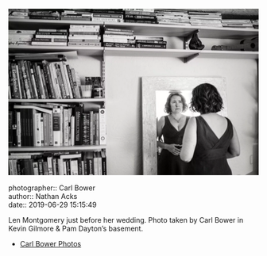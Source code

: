 ![Len Montgomery just before her wedding](assets/2019-06-29-set-1-the-ceremony-06.webp)

photographer:: Carl Bower  
author:: Nathan Acks  
date:: 2019-06-29 15:15:49

Len Montgomery just before her wedding. Photo taken by Carl Bower in Kevin Gilmore & Pam Dayton’s basement.

* [Carl Bower Photos](https://carlbowerphotos.com)
